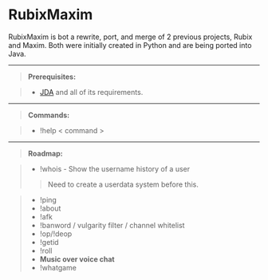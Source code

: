 RubixMaxim
===================


RubixMaxim is bot a rewrite, port, and merge of 2 previous projects, Rubix and Maxim.
Both were initially created in Python and are being ported into Java.

----------
> **Prerequisites:**

> - [JDA](https://github.com/DV8FromTheWorld/JDA) and all of its requirements.

----------
> **Commands:**

> - !help < command >

----------
> **Roadmap:**

> - !whois - Show the username history of a user
> > Need to create a userdata system before this.

> - !ping
> - !about
> - !afk
> - !banword / vulgarity filter / channel whitelist
> - !op/!deop
> - !getid
> - !roll
> - **Music over voice chat**
> - !whatgame
